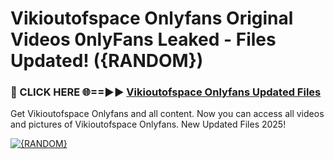 # Vikioutofspace Onlyfans Original Videos 0nlyFans Leaked - Files Updated! ({RANDOM})

<h3>🔴 CLICK HERE 🌐==►► <a href="https://betterlinks.top/A2PfLJ" rel="nofollow">Vikioutofspace Onlyfans Updated Files</a></h3>

Get Vikioutofspace Onlyfans and all content. Now you can access all videos and pictures of Vikioutofspace Onlyfans. New Updated Files 2025!

[![{RANDOM}](https://i.imgur.com/ppqm5kG.gif)](https://betterlinks.top/A2PfLJ)